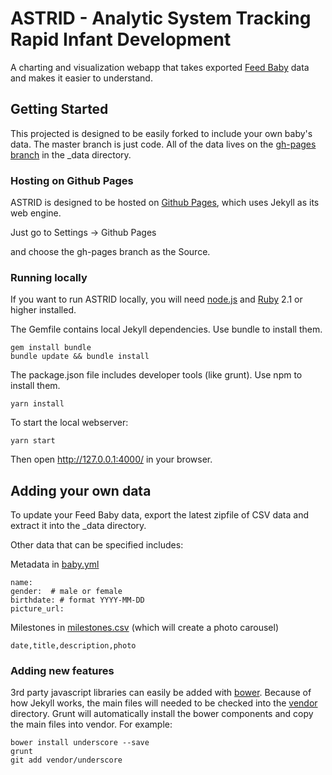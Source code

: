 # ASTRID - Analytic System Tracking Rapid Infant Development

A charting and visualization webapp that takes exported [Feed Baby](https://www.facebook.com/FeedBaby/) data and makes it easier to understand.

## Getting Started

This projected is designed to be easily forked to include your own baby's data. The master branch is just code. All of the data lives on the [gh-pages branch](https://github.com/canadianveggie/astrid/tree/gh-pages) in the _data directory.

### Hosting on Github Pages

ASTRID is designed to be hosted on [Github Pages](https://pages.github.com/), which uses Jekyll as its web engine.

Just go to Settings -> Github Pages

and choose the gh-pages branch as the Source.

### Running locally

If you want to run ASTRID locally, you will need [node.js](https://nodejs.org/) and [Ruby](https://www.ruby-lang.org/en/downloads/) 2.1 or higher installed.

The Gemfile contains local Jekyll dependencies. Use bundle to install them.

```
gem install bundle
bundle update && bundle install
```

The package.json file includes developer tools (like grunt). Use npm to install them.

```
yarn install
```

To start the local webserver:
```
yarn start
```

Then open http://127.0.0.1:4000/ in your browser.

## Adding your own data

To update your Feed Baby data, export the latest zipfile of CSV data and extract it into the _data directory.

Other data that can be specified includes:

Metadata in [baby.yml](/_data/baby.yml)
```
name:
gender:  # male or female
birthdate: # format YYYY-MM-DD
picture_url:
```

Milestones in [milestones.csv](/_data/milestones.csv) (which will create a photo carousel)
```
date,title,description,photo
```

### Adding new features

3rd party javascript libraries can easily be added with [bower](https://bower.io/). Because of how Jekyll works, the main files will needed to be checked into the [vendor](/vendor) directory. Grunt will automatically install the bower components and copy the main files into vendor. For example:

```
bower install underscore --save
grunt
git add vendor/underscore
```
